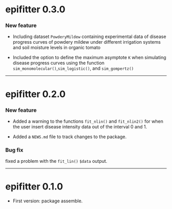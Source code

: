 # epifitter 0.3.0

### New feature
* Including dataset `PowderyMildew` containing experimental data of disease progress curves of powdery mildew under different irrigation systems and soil moisture levels in organic tomato

* Included the option to define the maximum asymptote `K` when simulating disease progress curves using the function `sim_monomolecular()`,`sim_logistic()`, and `sim_gompertz()`


--------------------------------------------------------------------------------

# epifitter 0.2.0

### New feature

* Added a warning to the functions `fit_nlin()` and `fit_nlin2()` for when the user insert disease intensity data out of the interval 0 and 1. 

* Added a `NEWS.md` file to track changes to the package.

### Bug fix

fixed a problem with the `fit_lin()` `$data` output.

--------------------------------------------------------------------------------

# epifitter 0.1.0

* First version: package assemble.
